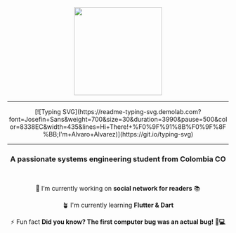 <div id="header" align="center">
    <img src="https://media.giphy.com/media/scZPhLqaVOM1qG4lT9/giphy.gif" width="200">
</div>

---

<div align="center">
    [![Typing SVG](https://readme-typing-svg.demolab.com?font=Josefin+Sans&weight=700&size=30&duration=3990&pause=500&color=8338EC&width=435&lines=Hi+There!+%F0%9F%91%8B%F0%9F%8F%BB;I'm+Alvaro+Alvarez)](https://git.io/typing-svg)
</div>


---
<h3 align="center">A passionate systems engineering student from Colombia CO</h3>

<br>

<div align="center">

   🔭 I’m currently working on **social network for readers** 📚

   🪴 I'm currently learning **Flutter & Dart**

   ⚡ Fun fact **Did you know? The first computer bug was an actual bug! 🐛💻**

</div>
